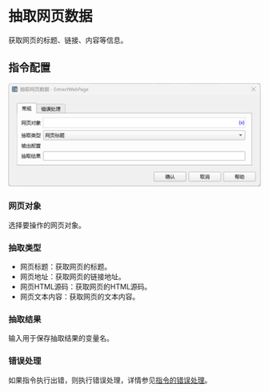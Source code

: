 # 抽取网页数据

获取网页的标题、链接、内容等信息。

## 指令配置

![抽取网页数据常规配置对话框](extract_web_page_general_config.png)

### 网页对象

选择要操作的网页对象。

### 抽取类型

- 网页标题：获取网页的标题。
- 网页地址：获取网页的链接地址。
- 网页HTML源码：获取网页的HTML源码。
- 网页文本内容：获取网页的文本内容。

### 抽取结果

输入用于保存抽取结果的变量名。

### 错误处理

如果指令执行出错，则执行错误处理，详情参见[指令的错误处理](../../../manual/error_handling.md)。
